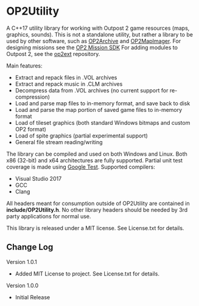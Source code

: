 # OP2Utility

A C++17 utility library for working with Outpost 2 game resources (maps, graphics, sounds). This is not a standalone utility, but rather a library to be used by other software, such as [OP2Archive](https://github.com/OutpostUniverse/OP2Archive) and [OP2MapImager](https://github.com/OutpostUniverse/OP2MapImager). For designing missions see the [OP2 Mission SDK](https://github.com/OutpostUniverse/OP2MissionSDK.) For adding modules to Outpost 2, see the [op2ext](https://github.com/OutpostUniverse/op2ext) repository.

Main features:
 - Extract and repack files in .VOL archives
 - Extract and repack music in .CLM archives
 - Decompress data from .VOL archives (no current support for re-compression)
 - Load and parse map files to in-memory format, and save back to disk
 - Load and parse the map portion of saved game files to in-memory format
 - Load of tileset graphics (both standard Windows bitmaps and custom OP2 format)
 - Load of spite graphics (partial experimental support)
 - General file stream reading/writing

The library can be compiled and used on both Windows and Linux. Both x86 (32-bit) and x64 architectures are fully supported. Partial unit test coverage is made using [Google Test](https://github.com/google/googletest). Supported compilers:
 - Visual Studio 2017
 - GCC
 - Clang

All headers meant for consumption outside of OP2Utility are contained in **include/OP2Utility.h**. No other library headers should be needed by 3rd party applications for normal use.

This library is released under a MIT license. See License.txt for details.

## Change Log

Version 1.0.1

* Added MIT License to project. See License.txt for details.

Version 1.0.0

* Initial Release
